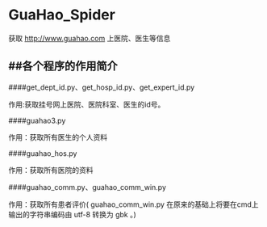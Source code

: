 # GuaHao_Spider
获取 http://www.guahao.com 上医院、医生等信息

##各个程序的作用简介
-------

####get_dept_id.py、get_hosp_id.py、get_expert_id.py

作用:获取挂号网上医院、医院科室、医生的id号。

####guahao3.py

作用：获取所有医生的个人资料

####guahao_hos.py

作用：获取所有医院的资料

####guahao_comm.py、guahao_comm_win.py

作用：获取所有患者评价( guahao_comm_win.py 在原来的基础上将要在cmd上输出的字符串编码由 utf-8 转换为 gbk 。)
